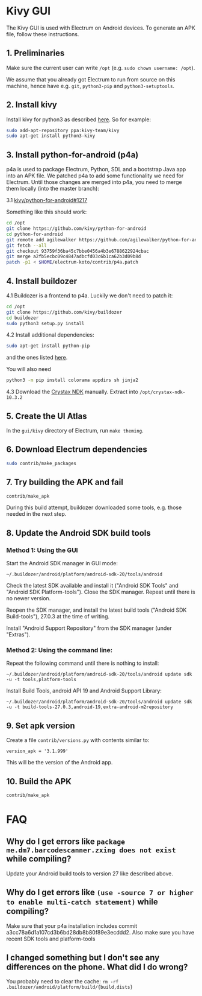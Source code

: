 # Kivy GUI

The Kivy GUI is used with Electrum on Android devices. To generate an APK file, follow these instructions.

## 1. Preliminaries

Make sure the current user can write `/opt` (e.g. `sudo chown username: /opt`).

We assume that you already got Electrum to run from source on this machine,
hence have e.g. `git`, `python3-pip` and `python3-setuptools`.

## 2. Install kivy

Install kivy for python3 as described [here](https://kivy.org/docs/installation/installation-linux.html).
So for example:
```sh
sudo add-apt-repository ppa:kivy-team/kivy
sudo apt-get install python3-kivy
```


## 3. Install python-for-android (p4a)
p4a is used to package Electrum, Python, SDL and a bootstrap Java app into an APK file. 
We patched p4a to add some functionality we need for Electrum. Until those changes are
merged into p4a, you need to merge them locally (into the master branch):

3.1 [kivy/python-for-android#1217](https://github.com/kivy/python-for-android/pull/1217)

Something like this should work:

```sh
cd /opt
git clone https://github.com/kivy/python-for-android
cd python-for-android
git remote add agilewalker https://github.com/agilewalker/python-for-android
git fetch --all
git checkout 93759f36ba45c7bbe0456a4b3e6788622924cbac
git merge a2fb5ecbc09c4847adbcfd03c6b1ca62b3d09b8d
patch -p1 < $HOME/electrum-koto/contrib/p4a.patch
```

## 4. Install buildozer
4.1 Buildozer is a frontend to p4a. Luckily we don't need to patch it:

```sh
cd /opt
git clone https://github.com/kivy/buildozer
cd buildozer
sudo python3 setup.py install
```

4.2 Install additional dependencies:
```sh
sudo apt-get install python-pip
```
and the ones listed
[here](https://buildozer.readthedocs.io/en/latest/installation.html#targeting-android).

You will also need
```sh
python3 -m pip install colorama appdirs sh jinja2
```


4.3 Download the [Crystax NDK](https://www.crystax.net/en/download) manually.
Extract into `/opt/crystax-ndk-10.3.2`


## 5. Create the UI Atlas
In the `gui/kivy` directory of Electrum, run `make theming`.

## 6. Download Electrum dependencies
```sh
sudo contrib/make_packages
```

## 7. Try building the APK and fail

```sh
contrib/make_apk
```

During this build attempt, buildozer downloaded some tools,
e.g. those needed in the next step.

## 8. Update the Android SDK build tools

### Method 1: Using the GUI

  Start the Android SDK manager in GUI mode:
  
    ~/.buildozer/android/platform/android-sdk-20/tools/android

  Check the latest SDK available and install it
  ("Android SDK Tools" and "Android SDK Platform-tools").
  Close the SDK manager. Repeat until there is no newer version.
  
  Reopen the SDK manager, and install the latest build tools
  ("Android SDK Build-tools"), 27.0.3 at the time of writing.
  
  Install "Android Support Repository" from the SDK manager (under "Extras").

### Method 2: Using the command line:

  Repeat the following command until there is nothing to install:

    ~/.buildozer/android/platform/android-sdk-20/tools/android update sdk -u -t tools,platform-tools

  Install Build Tools, android API 19 and Android Support Library:

    ~/.buildozer/android/platform/android-sdk-20/tools/android update sdk -u -t build-tools-27.0.3,android-19,extra-android-m2repository


## 9. Set apk version

Create a file `contrib/versions.py` with contents similar to:
```
version_apk = '3.1.999' 
```
This will be the version of the Android app.

## 10. Build the APK

```sh
contrib/make_apk
```

# FAQ
## Why do I get errors like `package me.dm7.barcodescanner.zxing does not exist` while compiling?
Update your Android build tools to version 27 like described above.

## Why do I get errors like  `(use -source 7 or higher to enable multi-catch statement)` while compiling?
Make sure that your p4a installation includes commit a3cc78a6d1a107cd3b6bd28db8b80f89e3ecddd2.
Also make sure you have recent SDK tools and platform-tools

## I changed something but I don't see any differences on the phone. What did I do wrong?
You probably need to clear the cache: `rm -rf .buildozer/android/platform/build/{build,dists}`
